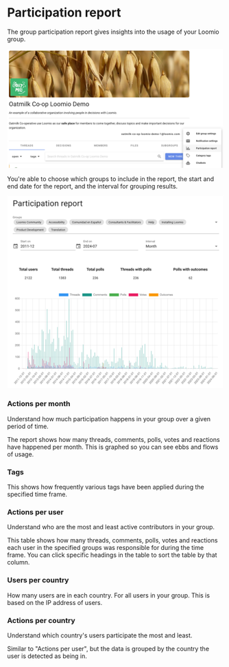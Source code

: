 # Participation report

The group participation report gives insights into the usage of your Loomio group.

![](participation_report_menu.png)

You're able to choose which groups to include in the report, the start and end date for the report, and the interval for grouping results. 

![](participation_report_graph.png)

### Actions per month

Understand how much participation happens in your group over a given period of time. 

The report shows how many threads, comments, polls, votes and reactions have happened per month. This is graphed so you can see ebbs and flows of usage.

### Tags

This shows how frequently various tags have been applied during the specified time frame.

### Actions per user
Understand who are the most and least active contributors in your group.

This table shows how many threads, comments, polls, votes and reactions each user in the specified groups was responsible for during the time frame. You can click specific headings in the table to sort the table by that column.

### Users per country

How many users are in each country. For all users in your group. This is based on the IP address of users.

### Actions per country

Understand which country's users participate the most and least.

Similar to "Actions per user", but the data is grouped by the country the user is detected as being in.
